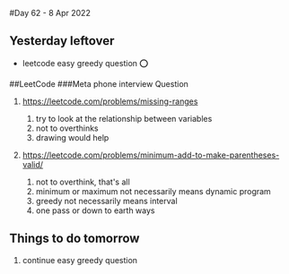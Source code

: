 #Day 62 - 8 Apr 2022

## Yesterday leftover
* leetcode easy greedy question ⭕

##LeetCode
###Meta phone interview Question
1. https://leetcode.com/problems/missing-ranges
   1. try to look at the relationship between variables
   2. not to overthinks
   3. drawing would help
   
2. https://leetcode.com/problems/minimum-add-to-make-parentheses-valid/
   1. not to overthink, that's all
   2. minimum or maximum not necessarily means dynamic program
   3. greedy not necessarily means interval
   4. one pass or down to earth ways

## Things to do tomorrow
1. continue easy greedy question